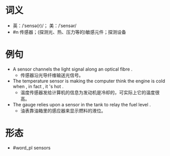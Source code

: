 # 词义
- 英：/ˈsensə(r)/； 美：/ˈsensər/
- #n 传感器；(探测光、热、压力等的)敏感元件；探测设备
# 例句
- A sensor channels the light signal along an optical fibre .
	- 传感器沿光导纤维输送光信号。
- The temperature sensor is making the computer think the engine is cold when , in fact , it 's hot .
	- 温度传感器发给计算机的信息为发动机是冷却的，可实际上它的温度很高。
- The gauge relies upon a sensor in the tank to relay the fuel level .
	- 油表靠油箱里的感应器来显示燃料的液位。
# 形态
- #word_pl sensors
